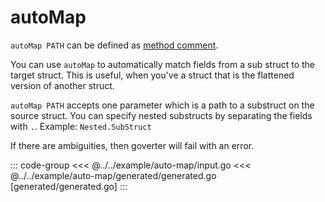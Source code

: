 # autoMap

`autoMap PATH` can be defined as [method comment](./define-settings.md#method).

You can use `autoMap` to automatically match fields from a sub struct to the
target struct. This is useful, when you've a struct that is the flattened
version of another struct.

`autoMap PATH` accepts one parameter which is a path to a substruct on the
source struct. You can specify nested substructs by separating the fields with
`.`. Example: `Nested.SubStruct`

If there are ambiguities, then goverter will fail with an error.

::: code-group
<<< @../../example/auto-map/input.go
<<< @../../example/auto-map/generated/generated.go [generated/generated.go]
:::
